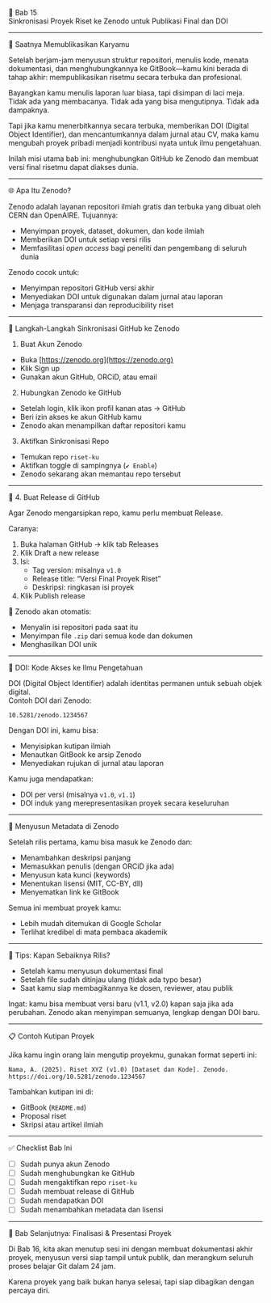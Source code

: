 

 🧾 Bab 15  
 Sinkronisasi Proyek Riset ke Zenodo untuk Publikasi Final dan DOI

---

 📢 Saatnya Memublikasikan Karyamu

Setelah berjam-jam menyusun struktur repositori, menulis kode, menata dokumentasi, dan menghubungkannya ke GitBook—kamu kini berada di tahap akhir: mempublikasikan risetmu secara terbuka dan profesional.

Bayangkan kamu menulis laporan luar biasa, tapi disimpan di laci meja. Tidak ada yang membacanya. Tidak ada yang bisa mengutipnya. Tidak ada dampaknya.

Tapi jika kamu menerbitkannya secara terbuka, memberikan DOI (Digital Object Identifier), dan mencantumkannya dalam jurnal atau CV, maka kamu mengubah proyek pribadi menjadi kontribusi nyata untuk ilmu pengetahuan.

Inilah misi utama bab ini: menghubungkan GitHub ke Zenodo dan membuat versi final risetmu dapat diakses dunia.

---

 🌐 Apa Itu Zenodo?

Zenodo adalah layanan repositori ilmiah gratis dan terbuka yang dibuat oleh CERN dan OpenAIRE. Tujuannya:
- Menyimpan proyek, dataset, dokumen, dan kode ilmiah
- Memberikan DOI untuk setiap versi rilis
- Memfasilitasi _open access_ bagi peneliti dan pengembang di seluruh dunia

Zenodo cocok untuk:
- Menyimpan repositori GitHub versi akhir
- Menyediakan DOI untuk digunakan dalam jurnal atau laporan
- Menjaga transparansi dan reproducibility riset

---

 🧭 Langkah-Langkah Sinkronisasi GitHub ke Zenodo

 1. Buat Akun Zenodo

- Buka [https://zenodo.org](https://zenodo.org)
- Klik Sign up
- Gunakan akun GitHub, ORCiD, atau email

 2. Hubungkan Zenodo ke GitHub

- Setelah login, klik ikon profil kanan atas → GitHub
- Beri izin akses ke akun GitHub kamu
- Zenodo akan menampilkan daftar repositori kamu

 3. Aktifkan Sinkronisasi Repo

- Temukan repo `riset-ku`  
- Aktifkan toggle di sampingnya (`✔️ Enable`)
- Zenodo sekarang akan memantau repo tersebut

---

 🔖 4. Buat Release di GitHub

Agar Zenodo mengarsipkan repo, kamu perlu membuat Release.

Caranya:
1. Buka halaman GitHub → klik tab Releases
2. Klik Draft a new release
3. Isi:
   - Tag version: misalnya `v1.0`
   - Release title: “Versi Final Proyek Riset”
   - Deskripsi: ringkasan isi proyek
4. Klik Publish release

🎉 Zenodo akan otomatis:
- Menyalin isi repositori pada saat itu
- Menyimpan file `.zip` dari semua kode dan dokumen
- Menghasilkan DOI unik

---

 🔗 DOI: Kode Akses ke Ilmu Pengetahuan

DOI (Digital Object Identifier) adalah identitas permanen untuk sebuah objek digital.  
Contoh DOI dari Zenodo:

```
10.5281/zenodo.1234567
```

Dengan DOI ini, kamu bisa:
- Menyisipkan kutipan ilmiah
- Menautkan GitBook ke arsip Zenodo
- Menyediakan rujukan di jurnal atau laporan

Kamu juga mendapatkan:
- DOI per versi (misalnya `v1.0`, `v1.1`)
- DOI induk yang merepresentasikan proyek secara keseluruhan

---

 🧬 Menyusun Metadata di Zenodo

Setelah rilis pertama, kamu bisa masuk ke Zenodo dan:
- Menambahkan deskripsi panjang
- Memasukkan penulis (dengan ORCiD jika ada)
- Menyusun kata kunci (keywords)
- Menentukan lisensi (MIT, CC-BY, dll)
- Menyematkan link ke GitBook

Semua ini membuat proyek kamu:
- Lebih mudah ditemukan di Google Scholar
- Terlihat kredibel di mata pembaca akademik

---

 🧠 Tips: Kapan Sebaiknya Rilis?

- Setelah kamu menyusun dokumentasi final
- Setelah file sudah ditinjau ulang (tidak ada typo besar)
- Saat kamu siap membagikannya ke dosen, reviewer, atau publik

Ingat: kamu bisa membuat versi baru (v1.1, v2.0) kapan saja jika ada perubahan. Zenodo akan menyimpan semuanya, lengkap dengan DOI baru.

---

 📋 Contoh Kutipan Proyek

Jika kamu ingin orang lain mengutip proyekmu, gunakan format seperti ini:

```text
Nama, A. (2025). Riset XYZ (v1.0) [Dataset dan Kode]. Zenodo. https://doi.org/10.5281/zenodo.1234567
```

Tambahkan kutipan ini di:
- GitBook (`README.md`)
- Proposal riset
- Skripsi atau artikel ilmiah

---

 ✅ Checklist Bab Ini

- [ ] Sudah punya akun Zenodo
- [ ] Sudah menghubungkan ke GitHub
- [ ] Sudah mengaktifkan repo `riset-ku`
- [ ] Sudah membuat release di GitHub
- [ ] Sudah mendapatkan DOI
- [ ] Sudah menambahkan metadata dan lisensi

---

 🚀 Bab Selanjutnya: Finalisasi & Presentasi Proyek

Di Bab 16, kita akan menutup sesi ini dengan membuat dokumentasi akhir proyek, menyusun versi siap tampil untuk publik, dan merangkum seluruh proses belajar Git dalam 24 jam.

Karena proyek yang baik bukan hanya selesai, tapi siap dibagikan dengan percaya diri.

